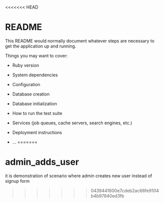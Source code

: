 <<<<<<< HEAD
# README

This README would normally document whatever steps are necessary to get the
application up and running.

Things you may want to cover:

* Ruby version

* System dependencies

* Configuration

* Database creation

* Database initialization

* How to run the test suite

* Services (job queues, cache servers, search engines, etc.)

* Deployment instructions

* ...
=======
# admin_adds_user
it is demonstration of scenario where admin creates new user instead of signup form
>>>>>>> 0439441600e7cdeb2ac66fe9104b4b97840ed3fb
